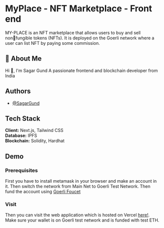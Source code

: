 # MyPlace - NFT Marketplace - Front end

MY-PLACE is an NFT marketplace that allows users to buy and sell nonfungible tokens (NFTs). It is deployed on the Goerli network where a user can list NFT by paying some commission.

## 🚀 About Me

Hi 👋, I'm Sagar Gund
A passionate frontend and blockchain developer from India

## Authors

- [@SagarGund](https://www.github.com/ItsKalfar)

## Tech Stack

**Client:** Next.js, Tailwind CSS \
**Database:** IPFS \
**Blockchain:** Solidity, Hardhat

## Demo

### Prerequisites

First you have to install metamask in your browser and make an account in it. Then switch the network from Main Net to Goerli Test Network. Then fund the account using [Goerli Foucet](https://goerlifaucet.com/)

### Visit

Then you can visit the web application which is hosted on Vercel [here!](https://my-place-frontend.vercel.app/). Make sure your wallet is on Goerli test network and is funded with test ETH.
